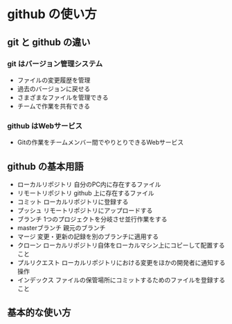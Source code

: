 # github の使い方

## git と github の違い

### git はバージョン管理システム
- ファイルの変更履歴を管理
- 過去のバージョンに戻せる
- さまざまなファイルを管理できる
- チームで作業を共有できる

### github はWebサービス
- Gitの作業をチームメンバー間でやりとりできるWebサービス

## github の基本用語

- ローカルリポジトリ 自分のPC内に存在するファイル
- リモートリポジトリ github 上に存在するファイル
- コミット ローカルリポジトリに登録する
- プッシュ リモートリポジトリにアップロードする
- ブランチ 1つのプロジェクトを分岐させ並行作業をする
- masterブランチ 親元のブランチ
- マージ 変更・更新の記録を別のブランチに適用する
- クローン ローカルリポジトリ自体をローカルマシン上にコピーして配置すること
- プルリクエスト ローカルリポジトリにおける変更をほかの開発者に通知する操作
- インデックス ファイルの保管場所にコミットするためのファイルを登録すること

## 基本的な使い方

